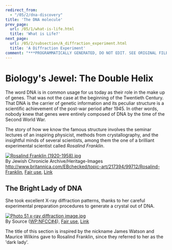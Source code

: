 ```yaml
---
redirect_from:
  - "/05/2/dna-discovery"
title: 'The DNA molecule'
prev_page:
  url: /05/1/what-is-life.html
  title: 'What is Life?'
next_page:
  url: /05/2/subsection/A_diffraction_experiment.html
  title: 'A Diffraction Experiment'
comment: "***PROGRAMMATICALLY GENERATED, DO NOT EDIT. SEE ORIGINAL FILES IN /content***"
---
```

Biology's Jewel: The Double Helix
====================

The word DNA is in common usage for us today as their role in the make up of genes.  That was not 
the case at the beginning of the Twentieth Century.  That DNA is the carrier of genetic information
and its peculiar structure is a scientific achievement of the post-war period after 1945.  In other 
words, nobody knew that genes were entirely composed of DNA by the time of the Second World War.

The story of how we know the famous structure involves the seminar lectures of an inspiring physicist, 
methods from crystallography, and the insightful minds of several scientists, among them the one of a 
brilliant experimental scientist called *Rosalind Franklin*.

<p><a href="https://en.wikipedia.org/wiki/File:Rosalind_Franklin_(1920-1958).jpg#/media/File:Rosalind_Franklin_(1920-1958).jpg"><img src="https://upload.wikimedia.org/wikipedia/en/e/e9/Rosalind_Franklin_%281920-1958%29.jpg" alt="Rosalind Franklin (1920-1958).jpg"></a><br>By Jewish Chronicle Archive/Heritage-Images
<a rel="nofollow" class="external text" href="http://www.britannica.com/EBchecked/topic-art/217394/99712/Rosalind-Franklin">http://www.britannica.com/EBchecked/topic-art/217394/99712/Rosalind-Franklin</a>, <a href="//en.wikipedia.org/wiki/File:Rosalind_Franklin_(1920-1958).jpg" title="Fair use">Fair use</a>, <a href="https://en.wikipedia.org/w/index.php?curid=24959067">Link</a></p>

## The Bright Lady of DNA 

She took excellent X-ray diffraction patterns, thanks to her careful experimental preparation procedures
to generate a crystal out of DNA.

<p><a href="https://en.wikipedia.org/wiki/File:Photo_51_x-ray_diffraction_image.jpg#/media/File:Photo_51_x-ray_diffraction_image.jpg"><img src="https://upload.wikimedia.org/wikipedia/en/b/b2/Photo_51_x-ray_diffraction_image.jpg" alt="Photo 51 x-ray diffraction image.jpg"></a><br>By <span title="must have been published or publicly displayed outside Wikipedia">Source</span> (<a href="//en.wikipedia.org/wiki/Wikipedia:Non-free_content_criteria#4" title="Wikipedia:Non-free content criteria">WP:NFCC#4</a>), <a href="//en.wikipedia.org/wiki/File:Photo_51_x-ray_diffraction_image.jpg" title="Fair use of copyrighted material in the context of Photo 51">Fair use</a>, <a href="https://en.wikipedia.org/w/index.php?curid=38068629">Link</a></p>

The title of this section is inspired by the nickname James Watson and Maurice Wilkins gave to 
Rosalind Franklin, since they referred to her as the 'dark lady'. 

